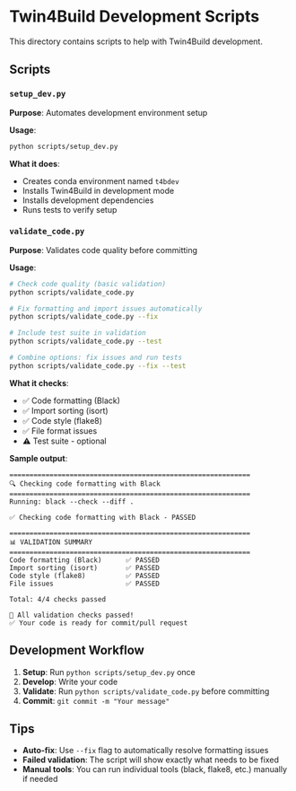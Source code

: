 # Twin4Build Development Scripts

This directory contains scripts to help with Twin4Build development.

## Scripts

### `setup_dev.py`
**Purpose**: Automates development environment setup

**Usage**:
```bash
python scripts/setup_dev.py
```

**What it does**:
- Creates conda environment named `t4bdev`
- Installs Twin4Build in development mode
- Installs development dependencies
- Runs tests to verify setup

### `validate_code.py`
**Purpose**: Validates code quality before committing

**Usage**:
```bash
# Check code quality (basic validation)
python scripts/validate_code.py

# Fix formatting and import issues automatically
python scripts/validate_code.py --fix

# Include test suite in validation
python scripts/validate_code.py --test

# Combine options: fix issues and run tests
python scripts/validate_code.py --fix --test
```

**What it checks**:
- ✅ Code formatting (Black)
- ✅ Import sorting (isort)
- ✅ Code style (flake8)
- ✅ File format issues
- ⚠️ Test suite - optional

**Sample output**:
```
============================================================
🔍 Checking code formatting with Black
============================================================
Running: black --check --diff .

✅ Checking code formatting with Black - PASSED

============================================================
📊 VALIDATION SUMMARY
============================================================
Code formatting (Black)      ✅ PASSED
Import sorting (isort)       ✅ PASSED
Code style (flake8)          ✅ PASSED
File issues                  ✅ PASSED

Total: 4/4 checks passed

🎉 All validation checks passed!
✅ Your code is ready for commit/pull request
```

## Development Workflow

1. **Setup**: Run `python scripts/setup_dev.py` once
2. **Develop**: Write your code
3. **Validate**: Run `python scripts/validate_code.py` before committing
4. **Commit**: `git commit -m "Your message"`

## Tips

- **Auto-fix**: Use `--fix` flag to automatically resolve formatting issues
- **Failed validation**: The script will show exactly what needs to be fixed
- **Manual tools**: You can run individual tools (black, flake8, etc.) manually if needed 
